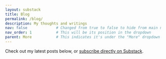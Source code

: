 ```yaml
---
layout: substack
title: Blog
permalink: /blog/
description: My thoughts and writings
nav: false             # Changed from true to false to hide from main nav
nav_order: 1           # This will be its position in the dropdown
parent: More           # This indicates it's under the "More" dropdown
---
```


Check out my latest posts below, or [subscribe directly on Substack](https://substack.com/@cowthattypes).

